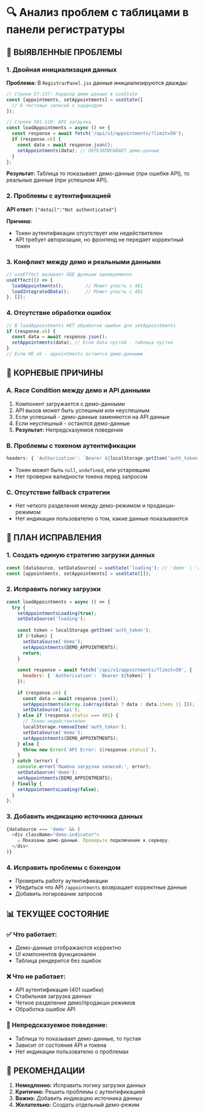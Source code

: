 # 🔍 Анализ проблем с таблицами в панели регистратуры

## 🚨 ВЫЯВЛЕННЫЕ ПРОБЛЕМЫ

### 1. **Двойная инициализация данных**
**Проблема:** В `RegistrarPanel.jsx` данные инициализируются дважды:

```javascript
// Строки 57-137: Хардкод демо-данных в useState
const [appointments, setAppointments] = useState([
  // 6 тестовых записей с хардкодом
]);

// Строки 501-518: API загрузка
const loadAppointments = async () => {
  const response = await fetch('/api/v1/appointments/?limit=50');
  if (response.ok) {
    const data = await response.json();
    setAppointments(data); // ПЕРЕЗАПИСЫВАЕТ демо-данные
  }
};
```

**Результат:** Таблица то показывает демо-данные (при ошибке API), то реальные данные (при успешном API).

### 2. **Проблемы с аутентификацией**
**API ответ:** `{"detail":"Not authenticated"}`

**Причина:** 
- Токен аутентификации отсутствует или недействителен
- API требует авторизации, но фронтенд не передает корректный токен

### 3. **Конфликт между демо и реальными данными**
```javascript
// useEffect вызывает ОБЕ функции одновременно
useEffect(() => {
  loadAppointments();        // Может упасть с 401
  loadIntegratedData();      // Может упасть с 401
}, []);
```

### 4. **Отсутствие обработки ошибок**
```javascript
// В loadAppointments НЕТ обработки ошибок для setAppointments
if (response.ok) {
  const data = await response.json();
  setAppointments(data); // Если data пустой - таблица пустая
}
// Если НЕ ok - appointments остаются демо-данными
```

## 🎯 КОРНЕВЫЕ ПРИЧИНЫ

### A. **Race Condition между демо и API данными**
1. Компонент загружается с демо-данными
2. API вызов может быть успешным или неуспешным
3. Если успешный - демо-данные заменяются на API данные
4. Если неуспешный - остаются демо-данные
5. **Результат:** Непредсказуемое поведение

### B. **Проблемы с токеном аутентификации**
```javascript
headers: { 'Authorization': `Bearer ${localStorage.getItem('auth_token')}` }
```
- Токен может быть `null`, `undefined`, или устаревшим
- Нет проверки валидности токена перед запросом

### C. **Отсутствие fallback стратегии**
- Нет четкого разделения между демо-режимом и продакшн-режимом
- Нет индикации пользователю о том, какие данные показываются

## 🔧 ПЛАН ИСПРАВЛЕНИЯ

### 1. **Создать единую стратегию загрузки данных**
```javascript
const [dataSource, setDataSource] = useState('loading'); // 'demo' | 'api' | 'loading' | 'error'
const [appointments, setAppointments] = useState([]);
```

### 2. **Исправить логику загрузки**
```javascript
const loadAppointments = async () => {
  try {
    setAppointmentsLoading(true);
    setDataSource('loading');
    
    const token = localStorage.getItem('auth_token');
    if (!token) {
      setDataSource('demo');
      setAppointments(DEMO_APPOINTMENTS);
      return;
    }
    
    const response = await fetch('/api/v1/appointments/?limit=50', {
      headers: { 'Authorization': `Bearer ${token}` }
    });
    
    if (response.ok) {
      const data = await response.json();
      setAppointments(Array.isArray(data) ? data : data.items || []);
      setDataSource('api');
    } else if (response.status === 401) {
      // Токен недействителен
      localStorage.removeItem('auth_token');
      setDataSource('demo');
      setAppointments(DEMO_APPOINTMENTS);
    } else {
      throw new Error(`API Error: ${response.status}`);
    }
  } catch (error) {
    console.error('Ошибка загрузки записей:', error);
    setDataSource('demo');
    setAppointments(DEMO_APPOINTMENTS);
  } finally {
    setAppointmentsLoading(false);
  }
};
```

### 3. **Добавить индикацию источника данных**
```javascript
{dataSource === 'demo' && (
  <div className="demo-indicator">
    ⚠️ Показаны демо-данные. Проверьте подключение к серверу.
  </div>
)}
```

### 4. **Исправить проблемы с бэкендом**
- Проверить работу аутентификации
- Убедиться что API `/appointments` возвращает корректные данные
- Добавить логирование запросов

## 📊 ТЕКУЩЕЕ СОСТОЯНИЕ

### ✅ Что работает:
- Демо-данные отображаются корректно
- UI компонентов функционален
- Таблица рендерится без ошибок

### ❌ Что не работает:
- API аутентификация (401 ошибки)
- Стабильная загрузка данных
- Четкое разделение демо/продакшн режимов
- Обработка ошибок API

### 🔄 Непредсказуемое поведение:
- Таблица то показывает демо-данные, то пустая
- Зависит от состояния API и токена
- Нет индикации пользователю о проблемах

## 🚀 РЕКОМЕНДАЦИИ

1. **Немедленно:** Исправить логику загрузки данных
2. **Критично:** Решить проблемы с аутентификацией
3. **Важно:** Добавить индикацию источника данных
4. **Желательно:** Создать отдельный демо-режим
